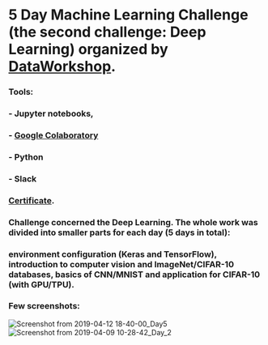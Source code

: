 # 5 Day Machine Learning Challenge (the second challenge: Deep Learning) organized by [DataWorkshop](http://www.dataworkshop.eu/challenge).

### Tools:
### - Jupyter notebooks,
### - [Google Colaboratory](https://colab.research.google.com)
### - Python
### - Slack

### [Certificate](https://github.com/WPrendota/DataWorkshop_2nd_Edition/files/3552236/certificate_2nd_edition.pdf).

### Challenge concerned the Deep Learning. The whole work was divided into smaller parts for each day (5 days in total): 
### environment configuration (Keras and TensorFlow), introduction to computer vision and ImageNet/CIFAR-10 databases, basics of CNN/MNIST and application for CIFAR-10 (with GPU/TPU). 

### Few screenshots:
![Screenshot from 2019-04-12 18-40-00_Day5](https://user-images.githubusercontent.com/5718654/63880132-6a469500-c9cd-11e9-8771-0f29f65f6167.png)
![Screenshot from 2019-04-09 10-28-42_Day_2](https://user-images.githubusercontent.com/5718654/63880149-75012a00-c9cd-11e9-8a7c-96ca62d56425.png)
